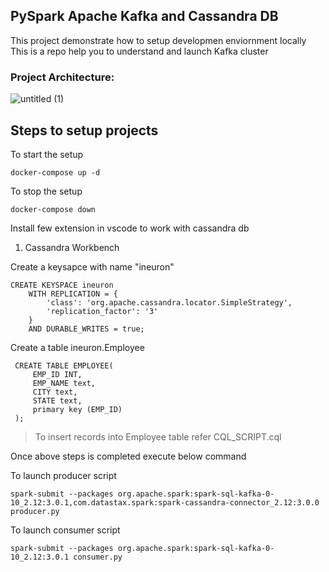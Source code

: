 ## PySpark Apache Kafka and  Cassandra DB 



This project demonstrate how to setup developmen enviornment locally
This is a repo help you to understand and launch Kafka cluster 


### Project Architecture:
![untitled (1)](https://user-images.githubusercontent.com/115451707/219657272-0b190c35-b148-43d3-a30f-7611705f3a6f.png)


## Steps to setup projects

To start the setup
```
docker-compose up -d
```

To stop the setup
```
docker-compose down
```

Install few extension in vscode to work with cassandra db
1. Cassandra Workbench

Create a keysapce with name "ineuron"
```
CREATE KEYSPACE ineuron
	WITH REPLICATION = {
		'class': 'org.apache.cassandra.locator.SimpleStrategy',
		'replication_factor': '3'
	}
	AND DURABLE_WRITES = true;
```

Create a table ineuron.Employee
```
 CREATE TABLE EMPLOYEE(
     EMP_ID INT,
     EMP_NAME text,
     CITY text,
     STATE text,
     primary key (EMP_ID)
 );
```

> To insert records into Employee table refer CQL_SCRIPT.cql

Once above steps is completed execute below command

To launch producer script
```
spark-submit --packages org.apache.spark:spark-sql-kafka-0-10_2.12:3.0.1,com.datastax.spark:spark-cassandra-connector_2.12:3.0.0  producer.py 
```

To launch consumer script
```
spark-submit --packages org.apache.spark:spark-sql-kafka-0-10_2.12:3.0.1 consumer.py 
```
